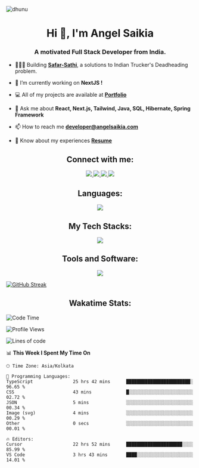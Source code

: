<p align="left"> <img src="https://komarev.com/ghpvc/?username=dhunu&label=Profile%20views&color=0e75b6&style=flat" alt="dhunu" />

<h1 align="center">Hi 👋, I'm Angel Saikia</h1>
<h3 align="center">A motivated Full Stack Developer from India.</h3>

- 🧑🏻‍💻 Building [**Safar-Sathi**](https://safar-sathi.angelsaikia.com/), a solutions to Indian Trucker's Deadheading problem.

- 🔭 I’m currently working on **NextJS !**

- 💻 All of my projects are available at [**Portfolio**](https://www.angelsaikia.com/)

- 💬 Ask me about **React, Next.js, Tailwind, Java, SQL, Hibernate, Spring Framework**

- 📫 How to reach me **developer@angelsaikia.com**

- 📄 Know about my experiences [**Resume**](https://drive.google.com/file/d/1Ojl6wrmw1r6b4TdnCeq0ZvttJoy2VrhG/view?usp=sharing)

<h2 align="center">Connect with me:</h2>
<p align="center">
  <a href="https://www.linkedin.com/in/angel-saikia/" target="_blank">
    <img src="https://skillicons.dev/icons?i=linkedin" />
  </a>
  <a href="https://discord.gg/4Y7tszW" target="_blank">
    <img src="https://skillicons.dev/icons?i=discord" />
  </a>
  <a href="https://www.instagram.com/saikiaangel_/" target="_blank">
    <img src="https://skillicons.dev/icons?i=instagram" />
  </a>
  <a href="https://twitter.com/AngelSaikia1" target="_blank">
    <img src="https://skillicons.dev/icons?i=twitter" />
  </a>
</p>

<h2 align="center">Languages: </h2>
<p align="center">
  <a href="https://skillicons.dev">
    <img src="https://skillicons.dev/icons?i=js,ts,java,py" />
  </a>
</p>

<h2 align="center">My Tech Stacks: </h2>
<p align="center">
  <a href="https://skillicons.dev">
    <img src="https://skillicons.dev/icons?i=react,nextjs,tailwind,vite,firebase,appwrite,hibernate,maven,mysql" />
  </a>
</p>

<h2 align="center">Tools and Software: </h2>
<p align="center">
  <a href="https://skillicons.dev">
    <img src="https://skillicons.dev/icons?i=git,github,vscode,idea,prisma,nodejs,netlify,vercel,postman,spring" />
  </a>
</p>


[![GitHub Streak](https://streak-stats.demolab.com/?user=Dhunu&theme=highcontrast&disable_animations=false&card_width=846&card_height=300)](https://git.io/streak-stats)

<h2 align="center">Wakatime Stats:</h2>




<!--START_SECTION:waka-->
![Code Time](http://img.shields.io/badge/Code%20Time-1%2C794%20hrs%2042%20mins-blue)

![Profile Views](http://img.shields.io/badge/Profile%20Views-0-blue)

![Lines of code](https://img.shields.io/badge/From%20Hello%20World%20I%27ve%20Written-3.3%20million%20lines%20of%20code-blue)

📊 **This Week I Spent My Time On** 

```text
🕑︎ Time Zone: Asia/Kolkata

💬 Programming Languages: 
TypeScript               25 hrs 42 mins      ████████████████████████░   96.65 % 
CSS                      43 mins             █░░░░░░░░░░░░░░░░░░░░░░░░   02.72 % 
JSON                     5 mins              ░░░░░░░░░░░░░░░░░░░░░░░░░   00.34 % 
Image (svg)              4 mins              ░░░░░░░░░░░░░░░░░░░░░░░░░   00.29 % 
Other                    0 secs              ░░░░░░░░░░░░░░░░░░░░░░░░░   00.01 % 

🔥 Editors: 
Cursor                   22 hrs 52 mins      █████████████████████░░░░   85.99 % 
VS Code                  3 hrs 43 mins       ████░░░░░░░░░░░░░░░░░░░░░   14.01 % 
```


<!--END_SECTION:waka-->
